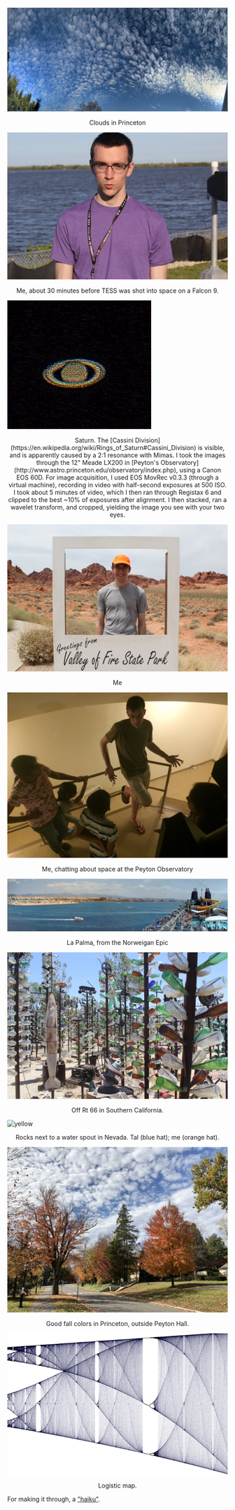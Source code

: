 ![clouds](/images/clouds.jpg)
<center>Clouds in Princeton</center>

![tesslaunch](/images/tesslaunch.jpg)
<center>Me, about 30 minutes before TESS was shot into space on a Falcon
9.</center>

![clouds](/images/saturn_ISO500_halfsec_0_heavy_wavelet_rings_5_crop.png)
<center>Saturn. The [Cassini
Division](https://en.wikipedia.org/wiki/Rings_of_Saturn#Cassini_Division) is
visible, and is apparently caused by a 2:1 resonance with Mimas.
I took the images through the 12" Meade LX200 in [Peyton's
Observatory](http://www.astro.princeton.edu/observatory/index.php), using a
Canon EOS 60D. For image acquisition, I used EOS MovRec v0.3.3 (through a
virtual machine), recording in video with half-second exposures at 500 ISO. I
took about 5 minutes of video, which I then ran through Registax 6 and clipped
to the best ~10% of exposures after alignment. I then stacked, ran a
wavelet transform, and cropped, yielding the image you see with your two eyes. </center>

![cheesin](/images/cheesin.jpg)
<center>Me</center>

![outreach](/images/outreach.jpg)
<center>Me, chatting about space at the Peyton Observatory</center>

![cruise](/images/cruise.jpg)
<center>La Palma, from the Norweigan Epic</center>

![rocketglass](/images/rocketglass.jpg)
<center>Off Rt 66 in Southern California.</center>

![yellow](/images/yellow.jpg)
<center>Rocks next to a water spout in Nevada. Tal (blue hat); me (orange
hat).</center>

![fallcolors](/images/fallcolors.jpg)
<center>Good fall colors in Princeton, outside Peyton Hall.</center>

![logistic](/images/logistic.png)
<center>Logistic map.</center>

For making it through, a ["haiku"](/txt/haiku.txt).
